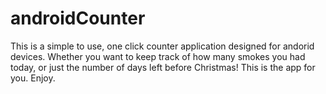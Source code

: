 # androidCounter
This is a simple to use, one click counter application designed for andorid devices. Whether you want to keep track of how many smokes you had today, or just the number of days left before Christmas! This is the app for you. Enjoy.

